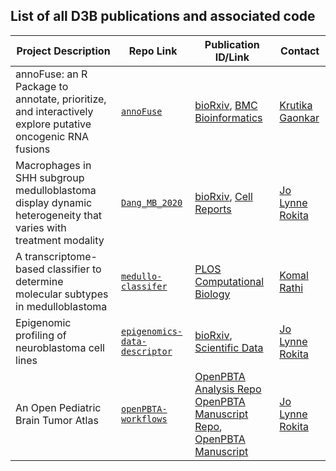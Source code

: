 ## List of all D3B publications and associated code

| Project Description                              | Repo Link                                                                                | Publication ID/Link                                                                                                                                     | Contact                                    |
|--------------------------------------------------|------------------------------------------------------------------------------------------|---------------------------------------------------------------------------------------------------------------------------------------------------------|--------------------------------------------|
| annoFuse: an R Package to annotate, prioritize, and interactively explore putative oncogenic RNA fusions               | [`annoFuse`](https://github.com/d3b-center/annoFuse)                                     | [bioRxiv](https://www.biorxiv.org/content/10.1101/839738v1), [BMC Bioinformatics](https://bmcbioinformatics.biomedcentral.com/articles/10.1186/s12859-020-03922-7)                                                                                             | [Krutika Gaonkar](gaonkark@email.chop.edu) |
| Macrophages in SHH subgroup medulloblastoma display dynamic heterogeneity that varies with treatment modality         | [`Dang_MB_2020`](https://github.com/d3b-center/Dang_MB_2020)                             |  [bioRxiv](https://www.biorxiv.org/content/10.1101/2020.02.12.945642v1), [Cell Reports](https://www.sciencedirect.com/science/article/pii/S221112472100231X)                                                                                                                                                       | [Jo Lynne Rokita](rokita@email.chop.edu)   |                                            |
| A transcriptome-based classifier to determine molecular subtypes in medulloblastoma       | [`medullo-classifer`](https://github.com/d3b-center/medullo-classifier)                  |   [PLOS Computational Biology](https://journals.plos.org/ploscompbiol/article?id=10.1371/journal.pcbi.1008263)                                                                                                                                                    | [Komal Rathi](rathik@email.chop.edu)       | 
| Epigenomic profiling of neuroblastoma cell lines | [`epigenomics-data-descriptor`](https://github.com/marislab/epigenomics-data-descriptor) | [bioRxiv](https://www.biorxiv.org/content/10.1101/829754v2), [Scientific Data](https://www.nature.com/articles/s41597-020-0458-y)                                                                                             | [Jo Lynne Rokita](rokita@email.chop.edu)   |
| An Open Pediatric Brain Tumor Atlas                                         | [`openPBTA-workflows`](https://github.com/d3b-center/OpenPBTA-workflows)                 | [OpenPBTA Analysis Repo](https://github.com/AlexsLemonade/OpenPBTA-analysis)<br> [OpenPBTA Manuscript Repo](https://github.com/AlexsLemonade/OpenPBTA-manuscript), [OpenPBTA Manuscript](https://alexslemonade.github.io/OpenPBTA-manuscript/v/7207b5942e7c5ee8a363f2cc54c4a78ec06f810e/) | [Jo Lynne Rokita](rokita@email.chop.edu)   |

